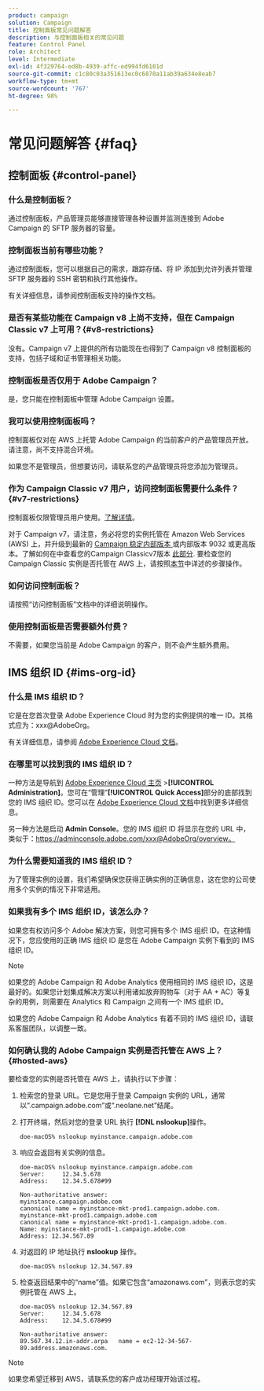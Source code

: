 ```yaml
---
product: campaign
solution: Campaign
title: 控制面板常见问题解答
description: 与控制面板相关的常见问题
feature: Control Panel
role: Architect
level: Intermediate
exl-id: 4f329764-ed8b-4939-affc-ed994fd6101d
source-git-commit: c1c80c03a351613ec0c6870a11ab39a634e8eab7
workflow-type: tm+mt
source-wordcount: '767'
ht-degree: 98%

---
```


# 常见问题解答 {#faq}

## 控制面板 {#control-panel}

### 什么是控制面板？

通过控制面板，产品管理员能够直接管理各种设置并监测连接到 Adobe Campaign 的 SFTP 服务器的容量。

### 控制面板当前有哪些功能？

通过控制面板，您可以根据自己的需求，跟踪存储、将 IP 添加到允许列表并管理 SFTP 服务器的 SSH 密钥和执行其他操作。

有关详细信息，请参阅控制面板支持的操作文档。

### 是否有某些功能在 Campaign v8 上尚不支持，但在 Campaign Classic v7 上可用？{#v8-restrictions}

没有。Campaign v7 上提供的所有功能现在也得到了 Campaign v8 控制面板的支持，包括子域和证书管理相关功能。

### 控制面板是否仅用于 Adobe Campaign？

是，您只能在控制面板中管理 Adobe Campaign 设置。

### 我可以使用控制面板吗？

控制面板仅对在 AWS 上托管 Adobe Campaign 的当前客户的产品管理员开放。请注意，尚不支持混合环境。

如果您不是管理员，但想要访问，请联系您的产品管理员将您添加为管理员。

### 作为 Campaign Classic v7 用户，访问控制面板需要什么条件？ {#v7-restrictions}

控制面板仅限管理员用户使用。[了解详情](discover/using/managing-permissions.md)。

对于 Campaign v7，请注意，务必将您的实例托管在 Amazon Web Services (AWS) 上，并升级到最新的 [Campaign 稳定内部版本 ](https://experienceleague.adobe.com/docs/campaign-classic/using/release-notes/rn-overview.html?lang=zh-Hans#rn-statuses) 或内部版本 9032 或更高版本。了解如何在中查看您的Campaign Classicv7版本 [此部分](https://experienceleague.adobe.com/docs/campaign-classic/using/getting-started/starting-with-adobe-campaign/launching-adobe-campaign.html?lang=zh-Hans#getting-your-campaign-version). 要检查您的 Campaign Classic 实例是否托管在 AWS 上，请按照[本节](#hosted-aws)中详述的步骤操作。

### 如何访问控制面板？

请按照“访问控制面板”文档中的详细说明操作。

### 使用控制面板是否需要额外付费？

不需要，如果您当前是 Adobe Campaign 的客户，则不会产生额外费用。

## IMS 组织 ID {#ims-org-id}

### 什么是 IMS 组织 ID？

它是在您首次登录 Adobe Experience Cloud 时为您的实例提供的唯一 ID。其格式应为：xxx@AdobeOrg。

有关详细信息，请参阅 [Adobe Experience Cloud 文档](https://experienceleague.adobe.com/docs/core-services/interface/administration/organizations.html?lang=zh-Hans)。

### 在哪里可以找到我的 IMS 组织 ID？

一种方法是导航到 [Adobe Experience Cloud 主页](https://experiencecloud.adobe.com/) >**[!UICONTROL Administration]**。您可在“管理”**[!UICONTROL Quick Access]**&#x200B;部分的底部找到您的 IMS 组织 ID。您可以在 [Adobe Experience Cloud 文档](https://experienceleague.adobe.com/docs/core-services/interface/administration/organizations.html)中找到更多详细信息。

另一种方法是启动 **Admin Console**。您的 IMS 组织 ID 将显示在您的 URL 中，类似于：https://adminconsole.adobe.com/xxx@AdobeOrg/overview。

### 为什么需要知道我的 IMS 组织 ID？

为了管理实例的设置，我们希望确保您获得正确实例的正确信息，这在您的公司使用多个实例的情况下非常适用。

### 如果我有多个 IMS 组织 ID，该怎么办？

如果您有权访问多个 Adobe 解决方案，则您可拥有多个 IMS 组织 ID。在这种情况下，您应使用的正确 IMS 组织 ID 是您在 Adobe Campaign 实例下看到的 IMS 组织 ID。

>[!NOTE]
>
>如果您的 Adobe Campaign 和 Adobe Analytics 使用相同的 IMS 组织 ID，这是最好的。如果您计划集成解决方案以利用诸如放弃购物车（对于 AA + AC）等复杂的用例，则需要在 Analytics 和 Campaign 之间有一个 IMS 组织 ID。
>
>如果您的 Adobe Campaign 和 Adobe Analytics 有着不同的 IMS 组织 ID，请联系客服团队，以调整一致。

### 如何确认我的 Adobe Campaign 实例是否托管在 AWS 上？{#hosted-aws}

要检查您的实例是否托管在 AWS 上，请执行以下步骤：

1. 检索您的登录 URL。它是您用于登录 Campaign 实例的 URL，通常以“.campaign.adobe.com”或“.neolane.net”结尾。
1. 打开终端，然后对您的登录 URL 执行 **[!DNL nslookup]**&#x200B;操作。

   `doe-macOS% nslookup myinstance.campaign.adobe.com`

1. 响应会返回有关实例的信息。

   ```
   doe-macOS% nslookup myinstance.campaign.adobe.com
   Server:     12.34.5.678
   Address:    12.34.5.678#99
   
   Non-authoritative answer:
   myinstance.campaign.adobe.com
   canonical name = myinstance-mkt-prod1.campaign.adobe.com.
   myinstance-mkt-prod1.campaign.adobe.com
   canonical name = myinstance-mkt-prod1-1.campaign.adobe.com.
   Name: myinstance-mkt-prod1-1.campaign.adobe.com
   Address: 12.34.567.89
   ```

1. 对返回的 IP 地址执行 **nslookup** 操作。

   `doe-macOS% nslookup 12.34.567.89`

1. 检查返回结果中的“name”值。如果它包含“amazonaws.com”，则表示您的实例托管在 AWS 上。

   ```
   doe-macOS% nslookup 12.34.567.89
   Server:     12.34.5.678
   Address:    12.34.5.678#99
   
   Non-authoritative answer:
   89.567.34.12.in-addr.arpa   name = ec2-12-34-567-89.address.amazonaws.com.
   ```

>[!NOTE]
>
>如果您希望迁移到 AWS，请联系您的客户成功经理开始该过程。
